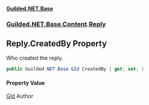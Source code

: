 
#### [Guilded.NET.Base](index 'index')
### [Guilded.NET.Base.Content](index#Guilded_NET_Base_Content 'Guilded.NET.Base.Content').[Reply](Reply 'Guilded.NET.Base.Content.Reply')
## Reply.CreatedBy Property
Who created the reply.  
```csharp
public Guilded.NET.Base.GId CreatedBy { get; set; }
```

#### Property Value
[GId](GId 'Guilded.NET.Base.GId')
Author
